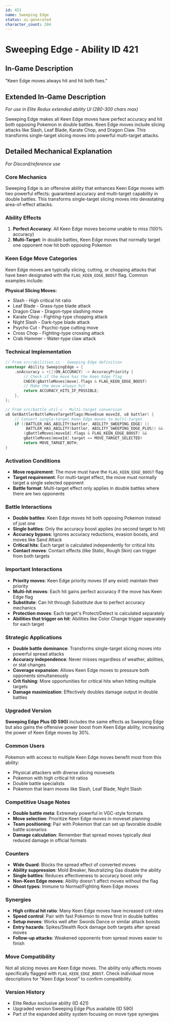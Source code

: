 ```yaml
---
id: 421
name: Sweeping Edge
status: ai-generated
character_count: 284
---
```


# Sweeping Edge - Ability ID 421

## In-Game Description
"Keen Edge moves always hit and hit both foes."

## Extended In-Game Description
*For use in Elite Redux extended ability UI (280-300 chars max)*

Sweeping Edge makes all Keen Edge moves have perfect accuracy and hit both opposing Pokemon in double battles. Keen Edge moves include slicing attacks like Slash, Leaf Blade, Karate Chop, and Dragon Claw. This transforms single-target slicing moves into powerful multi-target attacks.

## Detailed Mechanical Explanation
*For Discord/reference use*

### Core Mechanics
Sweeping Edge is an offensive ability that enhances Keen Edge moves with two powerful effects: guaranteed accuracy and multi-target capability in double battles. This transforms single-target slicing moves into devastating area-of-effect attacks.

### Ability Effects
1. **Perfect Accuracy**: All Keen Edge moves become unable to miss (100% accuracy)
2. **Multi-Target**: In double battles, Keen Edge moves that normally target one opponent now hit both opposing Pokemon

### Keen Edge Move Categories
Keen Edge moves are typically slicing, cutting, or chopping attacks that have been designated with the `FLAG_KEEN_EDGE_BOOST` flag. Common examples include:

**Physical Slicing Moves:**
- Slash - High critical hit ratio
- Leaf Blade - Grass-type blade attack
- Dragon Claw - Dragon-type slashing move
- Karate Chop - Fighting-type chopping attack
- Night Slash - Dark-type blade attack
- Psycho Cut - Psychic-type cutting move
- Cross Chop - Fighting-type crossing attack
- Crab Hammer - Water-type claw attack

### Technical Implementation
```cpp
// From src/abilities.cc - Sweeping Edge definition
constexpr Ability SweepingEdge = {
    .onAccuracy = +[](ON_ACCURACY) -> AccuracyPriority {
        // Check if the move has the Keen Edge flag
        CHECK(gBattleMoves[move].flags & FLAG_KEEN_EDGE_BOOST)
        // Make the move always hit
        return ACCURACY_HITS_IF_POSSIBLE;
    },
};

// From src/battle_util.c - Multi-target conversion
u8 GetBattlerBattleMoveTargetFlags(MoveEnum moveId, u8 battler) {
    // Convert single-target Keen Edge moves to multi-target
    if ((BATTLER_HAS_ABILITY(battler, ABILITY_SWEEPING_EDGE) || 
         BATTLER_HAS_ABILITY(battler, ABILITY_SWEEPING_EDGE_PLUS)) &&
        (gBattleMoves[moveId].flags & FLAG_KEEN_EDGE_BOOST) && 
        gBattleMoves[moveId].target == MOVE_TARGET_SELECTED)
        return MOVE_TARGET_BOTH;
}
```

### Activation Conditions
- **Move requirement**: The move must have the `FLAG_KEEN_EDGE_BOOST` flag
- **Target requirement**: For multi-target effect, the move must normally target a single selected opponent
- **Battle format**: Multi-target effect only applies in double battles where there are two opponents

### Battle Interactions
- **Double battles**: Keen Edge moves hit both opposing Pokemon instead of just one
- **Single battles**: Only the accuracy boost applies (no second target to hit)
- **Accuracy bypass**: Ignores accuracy reductions, evasion boosts, and moves like Sand Attack
- **Critical hits**: Each target is calculated independently for critical hits
- **Contact moves**: Contact effects (like Static, Rough Skin) can trigger from both targets

### Important Interactions
- **Priority moves**: Keen Edge priority moves (if any exist) maintain their priority
- **Multi-hit moves**: Each hit gains perfect accuracy if the move has Keen Edge flag
- **Substitute**: Can hit through Substitute due to perfect accuracy mechanics
- **Protection moves**: Each target's Protect/Detect is calculated separately
- **Abilities that trigger on hit**: Abilities like Color Change trigger separately for each target

### Strategic Applications
- **Double battle dominance**: Transforms single-target slicing moves into powerful spread attacks
- **Accuracy independence**: Never misses regardless of weather, abilities, or stat changes
- **Coverage expansion**: Allows Keen Edge moves to pressure both opponents simultaneously
- **Crit fishing**: More opportunities for critical hits when hitting multiple targets
- **Damage maximization**: Effectively doubles damage output in double battles

### Upgraded Version
**Sweeping Edge Plus (ID 590)** includes the same effects as Sweeping Edge but also gains the offensive power boost from Keen Edge ability, increasing the power of Keen Edge moves by 30%.

### Common Users
Pokemon with access to multiple Keen Edge moves benefit most from this ability:
- Physical attackers with diverse slicing movesets
- Pokemon with high critical hit ratios
- Double battle specialists
- Pokemon that learn moves like Slash, Leaf Blade, Night Slash

### Competitive Usage Notes
- **Double battle meta**: Extremely powerful in VGC-style formats
- **Move selection**: Prioritize Keen Edge moves in moveset planning
- **Team positioning**: Pair with Pokemon that can set up favorable double battle scenarios
- **Damage calculation**: Remember that spread moves typically deal reduced damage in official formats

### Counters
- **Wide Guard**: Blocks the spread effect of converted moves
- **Ability suppression**: Mold Breaker, Neutralizing Gas disable the ability
- **Single battles**: Reduces effectiveness to accuracy boost only
- **Non-Keen Edge moves**: Ability doesn't affect moves without the flag
- **Ghost types**: Immune to Normal/Fighting Keen Edge moves

### Synergies
- **High critical hit ratio**: Many Keen Edge moves have increased crit rates
- **Speed control**: Pair with fast Pokemon to move first in double battles  
- **Setup moves**: Works well after Swords Dance or similar attack boosts
- **Entry hazards**: Spikes/Stealth Rock damage both targets after spread moves
- **Follow-up attacks**: Weakened opponents from spread moves easier to finish

### Move Compatibility
Not all slicing moves are Keen Edge moves. The ability only affects moves specifically flagged with `FLAG_KEEN_EDGE_BOOST`. Check individual move descriptions for "Keen Edge boost" to confirm compatibility.

### Version History
- Elite Redux exclusive ability (ID 421)
- Upgraded version Sweeping Edge Plus available (ID 590)
- Part of the expanded ability system focusing on move type synergies